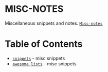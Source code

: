 # MISC-NOTES

Miscellaneous snippets and notes.
[`Misc-notes`](https://jcmariscal.github.io/misc-notes/)

# Table of Contents
- [`snippets`](https://jcmariscal.github.io/misc-notes/snippets) - misc snippets
- [`awesome lists`](https://jcmariscal.github.io/misc-notes/awesome-lists) - misc snippets
